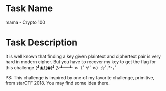 # Task Name
mama - Crypto 100


# Task Description
It is well known that finding a key given plaintext and ciphertext pair is very hard in modern cipher.
But you have to recover my key to get the flag for this challenge (┛◉Д◉)┛彡┻━┻  ☜（ﾟ∀ﾟ☜）☆ﾟ.*･｡ﾟ

PS: This challenge is inspired by one of my favorite challenge, primitive, from starCTF 2018. You may find some idea there.
